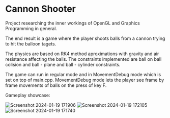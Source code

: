 # Cannon Shooter
 Project researching the inner workings of OpenGL and Graphics Programming in general.

 The end result is a game where the player shoots balls from a cannon trying to hit the balloon tagets.

 The physics are based on RK4 method aproximations with gravity and air resistance affecting the balls.
 The constraints implemented are ball on ball colision and ball - plane and ball - cylinder constraints.

 The game can run in regular mode and in MovementDebug mode which is set on top of main.cpp.
 MovementDebug mode lets the player see frame by frame movements of balls on the press of key F.

 Gameplay showcase:
 
![Screenshot 2024-01-19 171906](https://github.com/somelijer/Cannon-Shooter/assets/116906162/cb399cd1-5b5d-4250-9405-2061c36193f2)
![Screenshot 2024-01-19 172105](https://github.com/somelijer/Cannon-Shooter/assets/116906162/cc57c27a-f5e6-4281-b4d0-6a25b1217387)
![Screenshot 2024-01-19 171740](https://github.com/somelijer/Cannon-Shooter/assets/116906162/6d01b935-9a40-45d3-884a-4eb06f880467)

